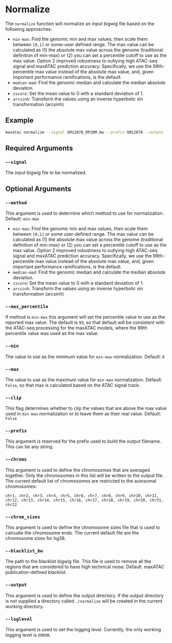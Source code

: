 # Normalize

The `normalize` function will normalize an input bigwig file based on the following approaches:

* `min-max`: Find the genomic min and max values, then scale them between `[0,1]` or some-user defined range. The max value can be calculated as (1) the absolute max value across the genome (traditional definition of min-max) or (2) you can set a percentile cutoff to use as the max value. Option 2 improved robustness to outlying high ATAC-seq signal and maxATAC prediction accuracy. Specifically, we use the 99th-percentile max value instead of the absolute max value, and, given important performance ramifications, is the default.
* `median-mad`: Find the genomic median and calculate the median absolute deviation.
* `zscore`: Set the mean value to 0 with a standard deviation of 1.
* `arcsinh`: Transform the values using an inverse hyperbolic sin transformation (arcsinh)

## Example

```bash
maxatac normalize --signal GM12878_RP20M.bw --prefix GM12878 --output ./test --method min-max --max_percentile 99
```

## Required Arguments

### `--signal`

The input bigwig file to be normalized.

## Optional Arguments

### `--method`

This argument is used to determine which method to use for normalization. Default: `min-max`

* `min-max`: Find the genomic min and max values, then scale them between `[0,1]` or some user-defined range. The max value can be calculated as (1) the absolute max value across the genome (traditional definition of min-max) or (2) you can set a percentile cutoff to use as the max value. Option 2 improved robustness to outlying high ATAC-seq signal and maxATAC prediction accuracy. Specifically, we use the 99th-percentile max value instead of the absolute max value, and, given important performance ramifications, is the default.
* `median-mad`: Find the genomic median and calculate the median absolute deviation.
* `zscore`: Set the mean value to 0 with a standard deviation of 1.
* `arcsinh`: Transform the values using an inverse hyperbolic sin transformation (arcsinh)

### `--max_percentile`

If method is `min-max` this argument will set the percentile value to use as the reported max value. The default is `99`, so that default will be consistent with the ATAC-seq processing for the maxATAC models, where the 99th percentile value was used as the max value.

### `--min`

The value to use as the minimum value for `min-max` normalization. Default: `0`

### `--max`

The value to use as the maximum value for `min-max` normalization. Default: `False`, so that max is calculated based on the ATAC signal track.

### `--clip`

This flag determines whether to clip the values that are above the max value used in `min-max` normalization or to leave them as their real value. Default: `False`

### `--prefix`

This argument is reserved for the prefix used to build the output filename. This can be any string.

### `--chroms`

This argument is used to define the chromosomes that are averaged together. Only the chromosomes in this list will be written to the output file. The current default list of chromosomes are restricted to the autosomal chromosomes:

```pre
chr1, chr2, chr3, chr4, chr5, chr6, chr7, chr8, chr9, chr10, chr11, chr12, chr13, chr14, chr15, chr16, chr17, chr18, chr19, chr20, chr21, chr22
```

### `--chrom_sizes`

This argument is used to define the chromosome sizes file that is used to calcuate the chromosome ends. The current default file are the chromosome sizes for hg38.

### `--blacklist_bw`

The path to the blacklist bigwig file. This file is used to remove all the regions that are considered to have high technical noise. Default: maxATAC publication-defined blacklist.

### `--output`

This argument is used to define the output directory. If the output directory is not supplied a directory called `./normalize` will be created in the current working directory.

### `--loglevel`

This argument is used to set the logging level. Currently, the only working logging level is `ERROR`.

